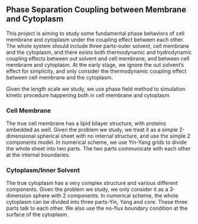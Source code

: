 ## Phase Separation Coupling between Membrane and Cytoplasm

This project is aiming to study some fundamental phase behaviors of cell membrane and cytoplasm under the coupling effect between each other. The whole system should include three parts-outer solvent, cell membrane and the cytoplasm, and there exists both thermodynamic and hydrodynamic coupling effects between out solvent and cell membrane, and between cell membrane and cytoplasm. At the early stage, we ignore the out solvent’s effect for simplicity, and only consider the thermodynamic coupling effect between cell membrane and the cytoplasm. 

Given the length scale we study, we use phase field method to simulation kinetic procedure happening both in cell membrane and cytoplasm.

### Cell Membrane
The true cell membrane has a lipid bilayer structure, with proteins embedded as well. Given the problem we study, we treat it as a simple 2-dimensional spherical sheet with no internal structure, and use the simple 2 components model. In numerical scheme, we use Yin-Yang grids to divide the whole sheet into two parts. The two parts communicate with each other at the internal boundaries.

### Cytoplasm/Inner Solvent
The true cytoplasm has a very complex structure and various different components. Given the problem we study, we only consider it as a 3-dimension sphere with 2 components. In numerical scheme, the whole cytoplasm can be divided into three parts-Yin, Yang and core. These three parts talk to each other. We also use the no-flux boundary condition at the surface of the cytoplasm.